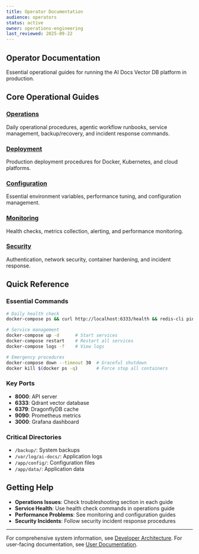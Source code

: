 ```yaml
---
title: Operator Documentation
audience: operators
status: active
owner: operations-engineering
last_reviewed: 2025-09-22
---
```


## Operator Documentation

Essential operational guides for running the AI Docs Vector DB platform in production.

## Core Operational Guides

### [Operations](./operations.md)

Daily operational procedures, agentic workflow runbooks, service management, backup/recovery, and incident response commands.

### [Deployment](./deployment.md)

Production deployment procedures for Docker, Kubernetes, and cloud platforms.

### [Configuration](./configuration.md)

Essential environment variables, performance tuning, and configuration management.

### [Monitoring](./monitoring.md)

Health checks, metrics collection, alerting, and performance monitoring.

### [Security](./security.md)

Authentication, network security, container hardening, and incident response.

## Quick Reference

### Essential Commands

```bash
# Daily health check
docker-compose ps && curl http://localhost:6333/health && redis-cli ping

# Service management
docker-compose up -d      # Start services
docker-compose restart    # Restart all services
docker-compose logs -f    # View logs

# Emergency procedures
docker-compose down --timeout 30  # Graceful shutdown
docker kill $(docker ps -q)       # Force stop all containers
```

### Key Ports

- **8000**: API server
- **6333**: Qdrant vector database
- **6379**: DragonflyDB cache
- **9090**: Prometheus metrics
- **3000**: Grafana dashboard

### Critical Directories

- `/backup/`: System backups
- `/var/log/ai-docs/`: Application logs
- `/app/config/`: Configuration files
- `/app/data/`: Application data

## Getting Help

- **Operations Issues**: Check troubleshooting section in each guide
- **Service Health**: Use health check commands in operations guide
- **Performance Problems**: See monitoring and configuration guides
- **Security Incidents**: Follow security incident response procedures

---

For comprehensive system information, see [Developer Architecture](../developers/architecture.md).
For user-facing documentation, see [User Documentation](../users/index.md).
